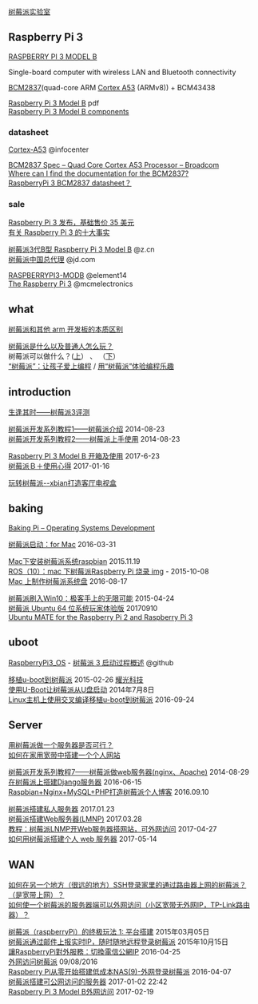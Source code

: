 [树莓派实验室](http://shumeipai.nxez.com/)  

## Raspberry Pi 3
[RASPBERRY PI 3 MODEL B](https://www.raspberrypi.org/products/raspberry-pi-3-model-b/)  

Single-board computer with wireless LAN and Bluetooth connectivity

[BCM2837](https://www.raspberrypi.org/documentation/hardware/raspberrypi/bcm2837/README.md)(quad-core ARM [Cortex A53](https://developer.arm.com/products/processors/cortex-a/cortex-a53) (ARMv8)) + BCM43438  

[Raspberry Pi 3 Model B](https://media.digikey.com/pdf/Data%20Sheets/Seeed%20Technology/Raspberry_Pi_3_Model_B_WikiWeb.pdf) pdf  
[Raspberry Pi 3 Model B components](http://docs-europe.electrocomponents.com/webdocs/14ba/0900766b814ba685.pdf)  

### datasheet
[Cortex-A53](http://infocenter.arm.com/help/topic/com.arm.doc.subset.cortexa.a53/index.html) @infocenter  

[BCM2837 Spec – Quad Core Cortex A53 Processor – Broadcom](http://www.datasheetcafe.com/bcm2837-datasheet-quad-core-processor-broadcom/)  
[Where can I find the documentation for the BCM2837?](https://raspberrypi.stackexchange.com/questions/45759/where-can-i-find-the-documentation-for-the-bcm2837)  
[RaspberryPi 3 BCM2837 datasheet？](https://github.com/raspberrypi/documentation/issues/325)  

### sale
[Raspberry Pi 3 发布，基础售价 35 美元](https://www.oschina.net/news/71103/raspberry-pi-3)  
[有关 Raspberry Pi 3 的十大事实](https://www.arrow.com/zh-cn/research-and-events/articles/top-ten-things-to-know-about-the-raspberry-pi-3)  

[树莓派3代B型 Raspberry Pi 3 Model B](https://www.amazon.cn/%E7%94%B5%E8%84%91-it-%E5%8A%9E%E5%85%AC/dp/B00QLU4AJ0/ref=sr_1_1?ie=UTF8&qid=1505372412&sr=8-1&keywords=raspberry%2Bpi&th=1) @z.cn  
[树莓派中国总代理](https://mall.jd.com/index-153636.html) @jd.com  

[RASPBERRYPI3-MODB](https://www.element14.com/community/community/raspberry-pi) @element14  
[The Raspberry Pi 3](http://www.mcmelectronics.com/content/en-US/raspberry-pi&) @mcmelectronics  

## what
[树莓派和其他 arm 开发板的本质区别](http://www.jianshu.com/p/626d3c6dbe02)  

[树莓派是什么以及普通人怎么玩？](https://www.zhihu.com/question/20859055)  
树莓派可以做什么？([上](http://www.alsrobot.cn/article-417.html)） 、 （[下](http://www.alsrobot.cn/article-419.html)）  
[“树莓派”：让孩子爱上编程](http://jjckb.xinhuanet.com/invest/2012-12/07/content_416944.htm) / [用“树莓派”体验编程乐趣](http://news.163.com/12/1201/19/8HLMGR8700014JB5_all.html)  

## introduction
[生逢其时——树莓派3评测](http://www.eeboard.com/evaluation/raspberrypi3-evaluation/)  

[树莓派开发系列教程1——树莓派介绍](http://blog.csdn.net/xdw1985829/article/details/38779437) 2014-08-23  
[树莓派开发系列教程2——树莓派上手使用](http://blog.csdn.net/xdw1985829/article/details/38779827) 2014-08-23  

[Raspberry PI 3 Model B 开箱及使用](https://www.chiphell.com/thread-1748107-1-1.html) 2017-6-23  
[树莓派Ｂ＋使用心得](http://www.cnblogs.com/uestc-mm/p/6290521.html) 2017-01-16  

[玩转树莓派--xbian打造客厅电视盒](http://blog.sina.com.cn/s/blog_5408140f0101cro2.html)  
 
## baking
[Baking Pi – Operating Systems Development](http://www.cl.cam.ac.uk/projects/raspberrypi/tutorials/os/?test=true)  

[树莓派启动：for Mac](http://blog.csdn.net/selina013/article/details/51029900)  2016-03-31  

[Mac下安装树莓派系统raspbian](http://www.jianshu.com/p/5dc83db2b78e) 2015.11.19  
[ROS（10）：mac 下树莓派Raspberry Pi 烧录 img](http://blog.csdn.net/freewebsys/article/details/48980993) - 2015-10-08  
[Mac 上制作树莓派系统盘](https://blog.guorenxi.com/120.html) 2016-08-17  

[树莓派刷入Win10：极客手上的无限可能](http://www.sohu.com/a/12268418_114760) 2015-04-24  
[树莓派 Ubuntu 64 位系统玩家体验版](http://shumeipai.nxez.com/2017/09/10/raspberry-pi-ubuntu-64-bit-system-player-experience-version.html) 20170910  
[Ubuntu MATE for the Raspberry Pi 2 and Raspberry Pi 3](https://ubuntu-mate.org/raspberry-pi/)  

## uboot
[RaspberryPi3_OS](https://github.com/Yradex/RaspberryPi3_OS) - [树莓派 3 启动过程概述](https://github.com/Yradex/RaspberryPi3_OS/wiki/%E6%A0%91%E8%8E%93%E6%B4%BE-3-%E5%90%AF%E5%8A%A8%E8%BF%87%E7%A8%8B%E6%A6%82%E8%BF%B0) @github   

[移植u-boot到树莓派](http://blog.csdn.net/luckyapple1028/article/details/43957327) 2015-02-26 [耀光科技](http://www.yaoguangkeji.com/a_Z3ozqlPb.html)  
[使用U-Boot让树莓派从U盘启动](http://shumeipai.nxez.com/2014/07/08/u-boot-raspberry-pi.html) 2014年7月8日  
[Linux主机上使用交叉编译移植u-boot到树莓派](http://www.cnblogs.com/cursorhu/p/5896800.html) 2016-09-24  

## Server
[用树莓派做一个服务器是否可行？](https://www.zhihu.com/question/35801849)  
[如何在家用宽带中搭建一个个人网站](https://blog.chenjia.me/articles/150125-180500.html)  

[树莓派开发系列教程7——树莓派做web服务器(nginx、Apache)](http://blog.csdn.net/xdw1985829/article/details/38919495)  2014-08-29  
[在树莓派上搭建Django服务器](http://www.guokr.com/post/740415/) 2016-06-15  
[Raspbian+Nginx+MySQL+PHP打造树莓派个人博客](http://www.jianshu.com/p/efcca02fcbc8) 2016.09.10  

[树莓派搭建私人服务器](https://juejin.im/post/5885d4412f301e00699e5072)  2017.01.23  
[树莓派搭建Web服务器(LMNP)](http://www.jianshu.com/p/8b161d03835d) 2017.03.28  
[教程：树莓派LNMP开Web服务器搭网站，可外网访问](http://www.sohu.com/a/136650141_114760) 2017-04-27  
[如何用树莓派搭建个人 web 服务器](https://linux.cn/article-8508-1.html) 2017-05-14  

## WAN
[如何在另一个地方（很远的地方）SSH登录家里的通过路由器上网的树莓派？（是宽带上网）？](https://www.zhihu.com/question/21868759)  
[如何使一个树莓派的服务器端可以外网访问（小区宽带无外网IP，TP-Link路由器）？](https://www.zhihu.com/question/26096461)  

[树莓派（raspberryPi）的终极玩法 1: 平台搭建](https://segmentfault.com/a/1190000002579917)  2015年03月05日  
[树莓派通过邮件上报实时IP，随时随地远程登录树莓派](https://www.kawabangga.com/posts/1398)  2015年10月15日  
[讓RaspberryPi對外服務：切換電信公網IP](http://sunshine17.github.io/network/chinatel-pub-ip.html)  2016-04-25  
[外网访问树莓派](http://io.itabas.com/2016/09/08/raspberry/access-raspberry/) 09/08/2016  
[Raspberry Pi从零开始搭建低成本NAS(9)-外网登录树莓派](http://www.mkitby.com/2016/04/07/raspberry-pi-nas-remote-management/) 2016-04-07  
[树莓派搭建可公网访问的服务器](http://blog.csdn.net/shawpan/article/details/53983572) 2017-01-02 22:42  
[Raspberry Pi 3 Model B外网访问](http://jiangxiaoqiang.com/2017/02/19/raspberry-internet-access/)  2017-02-19  



